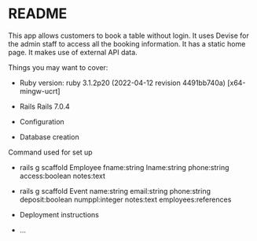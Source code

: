 # README

This app allows customers to book a table without login. It uses Devise for the admin staff to access all the booking information. It has a static home page. It makes use of external API data. 

Things you may want to cover:

* Ruby version: ruby 3.1.2p20 (2022-04-12 revision 4491bb740a) [x64-mingw-ucrt]

* Rails Rails 7.0.4

* Configuration

* Database creation

Command used for set up

* rails g scaffold Employee fname:string lname:string phone:string access:boolean notes:text 

* rails g scaffold Event name:string email:string phone:string deposit:boolean numppl:integer notes:text employees:references

* Deployment instructions

* ...
